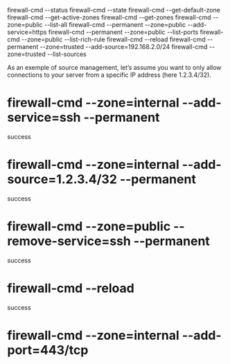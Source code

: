 firewall-cmd --status
firewall-cmd --state
firewall-cmd --get-default-zone
firewall-cmd --get-active-zones
firewall-cmd --get-zones
firewall-cmd --zone=public --list-all
firewall-cmd --permanent --zone=public --add-service=https
firewall-cmd --permanent --zone=public --list-ports
firewall-cmd --zone=public --list-rich-rule
firewall-cmd --reload
firewall-cmd --permanent --zone=trusted --add-source=192.168.2.0/24
firewall-cmd --zone=trusted --list-sources



As an exemple of source management, let’s assume you want to only 
allow connections to your server from a specific IP address (here 1.2.3.4/32).

# firewall-cmd --zone=internal --add-service=ssh --permanent
success
# firewall-cmd --zone=internal --add-source=1.2.3.4/32 --permanent
success
# firewall-cmd --zone=public --remove-service=ssh --permanent
success
# firewall-cmd --reload
success


# firewall-cmd --zone=internal --add-port=443/tcp
